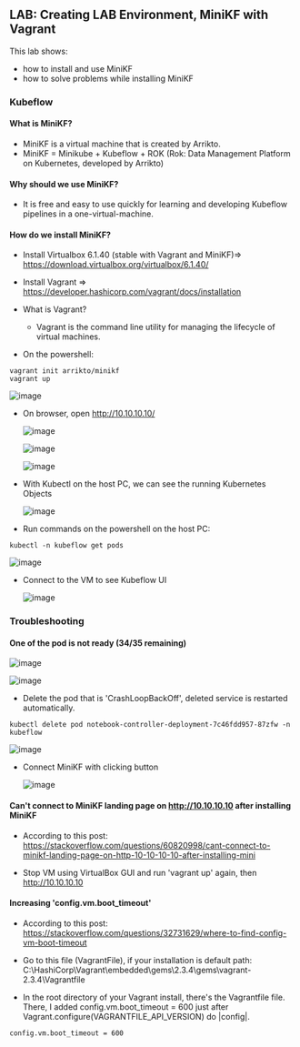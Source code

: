 ## LAB: Creating LAB Environment, MiniKF with Vagrant

This lab shows:
- how to install and use MiniKF
- how to solve problems while installing MiniKF

### Kubeflow

#### What is MiniKF?
- MiniKF is a virtual machine that is created by Arrikto. 
- MiniKF = Minikube + Kubeflow + ROK (Rok: Data Management Platform on Kubernetes, developed by Arrikto)

#### Why should we use MiniKF?
- It is free and easy to use quickly for learning and developing Kubeflow pipelines in a one-virtual-machine. 

#### How do we install MiniKF?

- Install Virtualbox 6.1.40 (stable with Vagrant and MiniKF)=> https://download.virtualbox.org/virtualbox/6.1.40/

- Install Vagrant => https://developer.hashicorp.com/vagrant/docs/installation

- What is Vagrant? 
  - Vagrant is the command line utility for managing the lifecycle of virtual machines.
  
- On the powershell:

``` 
vagrant init arrikto/minikf
vagrant up
``` 

  ![image](https://user-images.githubusercontent.com/10358317/208669384-edfea023-ba37-4b05-8e2b-76fbd69b108b.png)


- On browser, open http://10.10.10.10/

  ![image](https://user-images.githubusercontent.com/10358317/208669490-a46d7635-547c-4f4b-97ee-a8bab0fc172b.png)
  
  ![image](https://user-images.githubusercontent.com/10358317/208669765-79a05bce-5bdf-42dd-af87-de7e45b0c0df.png)
  
  ![image](https://user-images.githubusercontent.com/10358317/208669809-f194eea6-3ddb-4176-922f-da689d50147f.png)

- With Kubectl on the host PC, we can see the running Kubernetes Objects 

  ![image](https://user-images.githubusercontent.com/10358317/208669969-fe96554c-5533-4de2-993e-1b2162384c2c.png)

- Run commands on the powershell on the host PC:

``` 
kubectl -n kubeflow get pods
``` 

  ![image](https://user-images.githubusercontent.com/10358317/208670491-aeb9f5ae-8fd9-4e26-8e32-e45d4fdcc344.png)

- Connect to the VM to see Kubeflow UI

  ![image](https://user-images.githubusercontent.com/10358317/208675360-2d53f7e0-4c15-43ea-8376-81ba1db0fa6d.png)



### Troubleshooting

#### One of the pod is not ready (34/35 remaining)

  ![image](https://user-images.githubusercontent.com/10358317/208670873-eca5f940-db9b-40fe-83b0-01415327e0d9.png)

  ![image](https://user-images.githubusercontent.com/10358317/208670947-1ba7e918-1e2a-48a7-a079-0700360c2b4d.png)

- Delete the pod that is 'CrashLoopBackOff', deleted service is restarted automatically.

```
kubectl delete pod notebook-controller-deployment-7c46fdd957-87zfw -n kubeflow
```

  ![image](https://user-images.githubusercontent.com/10358317/208671362-80ccc638-402a-4d1c-afd6-cd3960215c61.png)

- Connect MiniKF with clicking button

  ![image](https://user-images.githubusercontent.com/10358317/208675116-a686a234-c9d1-4b38-bdef-302edf857bf6.png)


#### Can't connect to MiniKF landing page on http://10.10.10.10 after installing MiniKF

- According to this post: https://stackoverflow.com/questions/60820998/cant-connect-to-minikf-landing-page-on-http-10-10-10-10-after-installing-mini

- Stop VM using VirtualBox GUI and run 'vagrant up' again, then http://10.10.10.10

#### Increasing 'config.vm.boot_timeout' 

- According to this post: https://stackoverflow.com/questions/32731629/where-to-find-config-vm-boot-timeout

- Go to this file (VagrantFile), if your installation is default path: C:\HashiCorp\Vagrant\embedded\gems\2.3.4\gems\vagrant-2.3.4\Vagrantfile
- In the root directory of your Vagrant install, there's the Vagrantfile file. There, I added config.vm.boot_timeout = 600 just after Vagrant.configure(VAGRANTFILE_API_VERSION) do |config|.

```
config.vm.boot_timeout = 600
```
